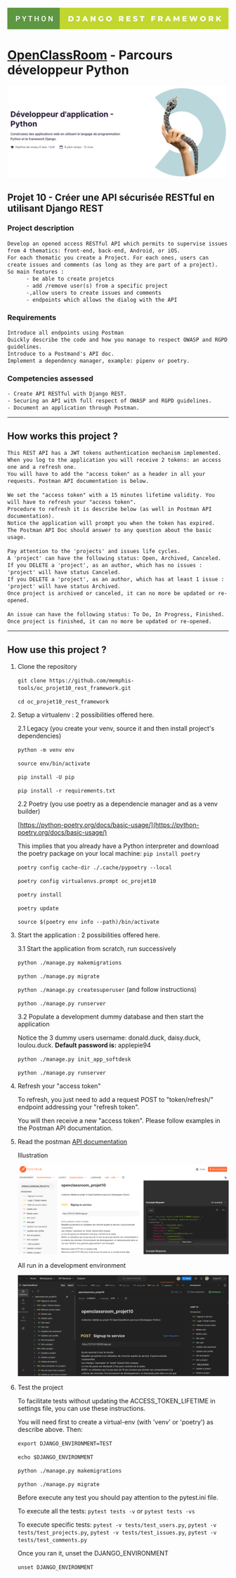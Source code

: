 ![Screenshot](python-django-rest-framework.svg)
# [OpenClassRoom](https://openclassrooms.com/) - Parcours développeur Python
![Screenshot](oc_parcours_dev_python.png)
## Projet 10 - Créer une API sécurisée RESTful en utilisant Django REST

### Project description
    Develop an opened access RESTful API which permits to supervise issues from 4 thematics: front-end, back-end, Android, or iOS.
    For each thematic you create a Project. For each ones, users can create issues and comments (as long as they are part of a project).
    So main features :
          - be able to create projetcs
          - add /remove user(s) from a specific project
          -,allow users to create issues and comments
          - endpoints which allows the dialog with the API

### Requirements
    Introduce all endpoints using Postman
    Quickly describe the code and how you manage to respect OWASP and RGPD guidelines.
    Introduce to a Postmand's API doc.
    Implement a dependency manager, example: pipenv or poetry.

### Competencies assessed
    - Create API RESTful with Django REST.
    - Securing an API with full respect of OWASP and RGPD guidelines.
    - Document an application through Postman.

---

## How works this project ?

    This REST API has a JWT tokens authentication mechanism implemented.
    When you log to the application you will receive 2 tokens: an access one and a refresh one.
    You will have to add the "access token" as a header in all your requests. Postman API documentation is below.

    We set the "access token" with a 15 minutes lifetime validity. You will have to refresh your "access token".
    Procedure to refresh it is describe below (as well in Postman API documentation).
    Notice the application will prompt you when the token has expired.
    The Postman API Doc should answer to any question about the basic usage.

    Pay attention to the 'projects' and issues life cycles.
    A 'project' can have the following status: Open, Archived, Canceled.
    If you DELETE a 'project', as an author, which has no issues : 'project' will have status Canceled.
    If you DELETE a 'project', as an author, which has at least 1 issue : 'project' will have status Archived.
    Once project is archived or canceled, it can no more be updated or re-opened.

    An issue can have the following status: To Do, In Progress, Finished.
    Once project is finished, it can no more be updated or re-opened.

---

## How use this project ?

1. Clone the repository

      `git clone https://github.com/memphis-tools/oc_projet10_rest_framework.git`

      `cd oc_projet10_rest_framework`

2. Setup a virtualenv : 2 possibilities offered here.

   2.1 Legacy (you create your venv, source it and then install project's dependencies)

      `python -m venv env`

      `source env/bin/activate`

      `pip install -U pip`

      `pip install -r requirements.txt`

   2.2 Poetry (you use poetry as a dependencie manager and as a venv builder)

      [https://python-poetry.org/docs/basic-usage/](https://python-poetry.org/docs/basic-usage/)

      This implies that you already have a Python interpreter and download the poetry package on your local machine: `pip install poetry`

      `poetry config cache-dir ./.cache/pypoetry --local`

      `poetry config virtualenvs.prompt oc_projet10`

      `poetry install`

      `poetry update`

      `source $(poetry env info --path)/bin/activate`

3. Start the application : 2 possibilities offered here.

   3.1 Start the application from scratch, run successively

      `python ./manage.py makemigrations`

      `python ./manage.py migrate`

      `python ./manage.py createsuperuser` (and follow instructions)

      `python ./manage.py runserver`

   3.2 Populate a development dummy database and then start the application

   Notice the 3 dummy users username: donald.duck, daisy.duck, loulou.duck. **Default password is:** applepie94

      `python ./manage.py init_app_softdesk`

      `python ./manage.py runserver`

4. Refresh your "access token"

   To refresh, you just need to add a request POST to "token/refresh/" endpoint addressing your "refresh token".

   You will then receive a new "access token". Please follow examples in the Postman API documentation.

5. Read the postman [API documentation](https://documenter.getpostman.com/view/24090419/2s93sc4sWt)

   Illustration

   ![Screenshot](oc_projet10_postman_doc.png)

   All run in a development environment

   ![Screenshot](oc_projet10_postman_env_development.png)

6. Test the project

    To facilitate tests without updating the ACCESS_TOKEN_LIFETIME in settings file, you can use these instructions.

    You will need first to create a virtual-env (with 'venv' or 'poetry') as describe above. Then:

    `export DJANGO_ENVIRONMENT=TEST`

    `echo $DJANGO_ENVIRONMENT`

    `python ./manage.py makemigrations`

    `python ./manage.py migrate`

    Before execute any test you should pay attention to the pytest.ini file.

    To execute all the tests: `pytest tests -v` or `pytest tests -vs`

    To execute specific tests:
    `pytest -v tests/test_users.py`, `pytest -v tests/test_projects.py`, `pytest -v tests/test_issues.py`, `pytest -v tests/test_comments.py`

    Once you ran it, unset the DJANGO_ENVIRONMENT

    `unset DJANGO_ENVIRONMENT`
